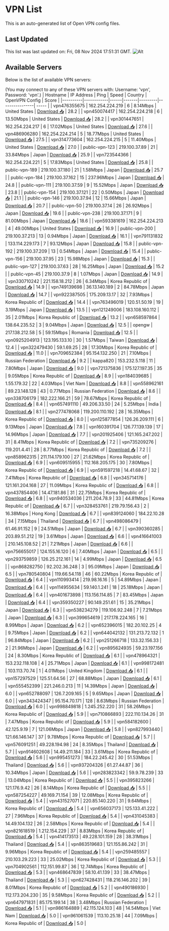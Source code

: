 # VPN List

This is an auto-generated list of Open VPN config files.

## Last Updated

This list was last updated on: Fri, 08 Nov 2024 17:51:31 GMT.
![Alt](https://repobeats.axiom.co/api/embed/186b98318ef1479477931607c1ad7d823f12451f.svg "Repobeats analytics image")

## Available Servers

Below is the list of available VPN servers:

(You may connect to any of these VPN servers with: Username: 'vpn', Password: 'vpn'.)
| Hostname | IP Address | Ping | Speed | Country | OpenVPN Config | Score |
|----------|------------|------|-------|---------|----------------| ----- |
| vpn476355675 | 162.254.224.219 | 6 | 8.14Mbps | United States | [Download 📥](./configs/server_0_US.ovpn) | 28.2 |
| vpn450074417 | 162.254.224.218 | 6 | 13.50Mbps | United States | [Download 📥](./configs/server_1_US.ovpn) | 28.2 |
| vpn301447651 | 162.254.224.217 | 6 | 17.02Mbps | United States | [Download 📥](./configs/server_2_US.ovpn) | 27.6 |
| vpn486906280 | 162.254.224.214 | 5 | 18.77Mbps | United States | [Download 📥](./configs/server_3_US.ovpn) | 27.5 |
| vpn314773604 | 162.254.224.215 | 5 | 11.40Mbps | United States | [Download 📥](./configs/server_4_US.ovpn) | 27.0 |
| public-vpn-123 | 219.100.37.89 | 21 | 33.84Mbps | Japan | [Download 📥](./configs/server_5_JP.ovpn) | 25.9 |
| vpn723544366 | 162.254.224.221 | 5 | 17.83Mbps | United States | [Download 📥](./configs/server_6_US.ovpn) | 25.8 |
| public-vpn-189 | 219.100.37.180 | 21 | 1.58Mbps | Japan | [Download 📥](./configs/server_7_JP.ovpn) | 25.7 |
| public-vpn-184 | 219.100.37.162 | 15 | 237.96Mbps | Japan | [Download 📥](./configs/server_8_JP.ovpn) | 24.8 |
| public-vpn-111 | 219.100.37.59 | 9 | 15.52Mbps | Japan | [Download 📥](./configs/server_9_JP.ovpn) | 23.8 |
| public-vpn-154 | 219.100.37.121 | 22 | 0.50Mbps | Japan | [Download 📥](./configs/server_10_JP.ovpn) | 21.1 |
| public-vpn-146 | 219.100.37.94 | 12 | 15.66Mbps | Japan | [Download 📥](./configs/server_11_JP.ovpn) | 20.7 |
| public-vpn-50 | 219.100.37.14 | 26 | 26.92Mbps | Japan | [Download 📥](./configs/server_12_JP.ovpn) | 19.6 |
| public-vpn-238 | 219.100.37.171 | 9 | 81.00Mbps | Japan | [Download 📥](./configs/server_13_JP.ovpn) | 18.6 |
| vpn593381619 | 162.254.224.213 | 4 | 49.00Mbps | United States | [Download 📥](./configs/server_14_US.ovpn) | 16.9 |
| public-vpn-200 | 219.100.37.213 | 13 | 0.94Mbps | Japan | [Download 📥](./configs/server_15_JP.ovpn) | 16.1 |
| vpn791131832 | 133.114.229.173 | 7 | 93.12Mbps | Japan | [Download 📥](./configs/server_16_JP.ovpn) | 15.8 |
| public-vpn-192 | 219.100.37.209 | 13 | 0.54Mbps | Japan | [Download 📥](./configs/server_17_JP.ovpn) | 15.4 |
| public-vpn-156 | 219.100.37.95 | 23 | 15.98Mbps | Japan | [Download 📥](./configs/server_18_JP.ovpn) | 15.3 |
| public-vpn-127 | 219.100.37.63 | 28 | 16.25Mbps | Japan | [Download 📥](./configs/server_19_JP.ovpn) | 15.2 |
| public-vpn-45 | 219.100.37.9 | 8 | 1.07Mbps | Japan | [Download 📥](./configs/server_20_JP.ovpn) | 14.9 |
| vpn330710242 | 221.158.18.212 | 26 | 6.34Mbps | Korea Republic of | [Download 📥](./configs/server_21_KR.ovpn) | 14.9 |
| vpn749139698 | 36.13.140.189 | 2 | 84.78Mbps | Japan | [Download 📥](./configs/server_22_JP.ovpn) | 14.7 |
| vpn922387505 | 175.209.13.17 | 32 | 7.93Mbps | Korea Republic of | [Download 📥](./configs/server_23_KR.ovpn) | 14.4 |
| vpn763496019 | 120.51.50.19 | 19 | 3.19Mbps | Japan | [Download 📥](./configs/server_24_JP.ovpn) | 13.5 |
| vpn121249006 | 183.108.160.112 | 35 | 2.01Mbps | Korea Republic of | [Download 📥](./configs/server_25_KR.ovpn) | 13.2 |
| vpn658597864 | 138.64.235.52 | 3 | 9.04Mbps | Japan | [Download 📥](./configs/server_26_JP.ovpn) | 12.5 |
| opengw | 217.138.212.58 | 5 | 59.15Mbps | Romania | [Download 📥](./configs/server_27_RO.ovpn) | 12.5 |
| vpn0925204913 | 123.195.133.10 | 30 | 1.57Mbps | Taiwan | [Download 📥](./configs/server_28_TW.ovpn) | 12.4 |
| vpn322479430 | 59.1.69.25 | 28 | 17.30Mbps | Korea Republic of | [Download 📥](./configs/server_29_KR.ovpn) | 11.0 |
| vpn709652384 | 95.154.132.250 | 21 | 7.10Mbps | Russian Federation | [Download 📥](./configs/server_30_RU.ovpn) | 9.2 |
| kappa820 | 153.232.5.118 | 11 | 7.80Mbps | Japan | [Download 📥](./configs/server_31_JP.ovpn) | 9.0 |
| vpn721375836 | 175.127.197.35 | 35 | 9.05Mbps | Korea Republic of | [Download 📥](./configs/server_32_KR.ovpn) | 8.9 |
| vpn184039685 | 1.55.179.32 | 22 | 4.03Mbps | Viet Nam | [Download 📥](./configs/server_33_VN.ovpn) | 8.8 |
| vpn558962161 | 89.23.148.128 | 43 | 0.77Mbps | Russian Federation | [Download 📥](./configs/server_34_RU.ovpn) | 8.6 |
| vpn338706179 | 182.222.166.21 | 59 | 78.67Mbps | Korea Republic of | [Download 📥](./configs/server_35_KR.ovpn) | 8.4 |
| vpn657491110 | 49.206.33.50 | 24 | 5.25Mbps | India | [Download 📥](./configs/server_36_IN.ovpn) | 8.1 |
| vpn277478068 | 119.200.110.192 | 28 | 16.35Mbps | Korea Republic of | [Download 📥](./configs/server_37_KR.ovpn) | 8.0 |
| vpn125877854 | 126.26.209.111 | 6 | 9.13Mbps | Japan | [Download 📥](./configs/server_38_JP.ovpn) | 7.8 |
| vpn160391704 | 126.77.139.139 | 17 | 14.96Mbps | Japan | [Download 📥](./configs/server_39_JP.ovpn) | 7.7 |
| vpn201925406 | 121.165.247.202 | 31 | 8.41Mbps | Korea Republic of | [Download 📥](./configs/server_40_KR.ovpn) | 7.2 |
| vpn735209276 | 119.201.4.41 | 28 | 8.77Mbps | Korea Republic of | [Download 📥](./configs/server_41_KR.ovpn) | 7.2 |
| vpn858962315 | 211.114.179.100 | 27 | 21.62Mbps | Korea Republic of | [Download 📥](./configs/server_42_KR.ovpn) | 6.9 |
| vpn609515955 | 112.168.205.175 | 30 | 7.80Mbps | Korea Republic of | [Download 📥](./configs/server_43_KR.ovpn) | 6.9 |
| vpn591597218 | 14.41.68.67 | 32 | 7.41Mbps | Korea Republic of | [Download 📥](./configs/server_44_KR.ovpn) | 6.8 |
| vpn345714176 | 121.161.204.168 | 27 | 11.09Mbps | Korea Republic of | [Download 📥](./configs/server_45_KR.ovpn) | 6.8 |
| vpn437854406 | 14.47.181.86 | 31 | 22.75Mbps | Korea Republic of | [Download 📥](./configs/server_46_KR.ovpn) | 6.8 |
| vpn940534036 | 211.204.78.9 | 33 | 44.81Mbps | Korea Republic of | [Download 📥](./configs/server_47_KR.ovpn) | 6.7 |
| vpn328453761 | 219.79.156.43 | 2 | 16.38Mbps | Hong Kong | [Download 📥](./configs/server_48_HK.ovpn) | 6.7 |
| vpn839124060 | 184.22.10.28 | 34 | 7.15Mbps | Thailand | [Download 📥](./configs/server_49_TH.ovpn) | 6.7 |
| vpn498086479 | 61.46.91.152 | 9 | 24.51Mbps | Japan | [Download 📥](./configs/server_50_JP.ovpn) | 6.7 |
| vpn390360285 | 203.89.51.212 | 19 | 3.61Mbps | Japan | [Download 📥](./configs/server_51_JP.ovpn) | 6.6 |
| vpn416641003 | 210.145.108.52 | 21 | 7.21Mbps | Japan | [Download 📥](./configs/server_52_JP.ovpn) | 6.6 |
| vpn756655017 | 124.155.16.120 | 6 | 7.40Mbps | Japan | [Download 📥](./configs/server_53_JP.ovpn) | 6.5 |
| vpn293759859 | 126.25.212.161 | 14 | 4.99Mbps | Japan | [Download 📥](./configs/server_54_JP.ovpn) | 6.5 |
| vpn868282750 | 92.202.36.248 | 3 | 95.09Mbps | Japan | [Download 📥](./configs/server_55_JP.ovpn) | 6.5 |
| vpn780540804 | 119.66.54.118 | 46 | 60.22Mbps | Korea Republic of | [Download 📥](./configs/server_56_KR.ovpn) | 6.4 |
| vpn110993414 | 219.98.16.16 | 5 | 54.89Mbps | Japan | [Download 📥](./configs/server_57_JP.ovpn) | 6.4 |
| vpn114955634 | 59.140.1.241 | 18 | 25.18Mbps | Japan | [Download 📥](./configs/server_58_JP.ovpn) | 6.4 |
| vpn401673898 | 113.156.114.85 | 7 | 83.45Mbps | Japan | [Download 📥](./configs/server_59_JP.ovpn) | 6.4 |
| vpn359350227 | 90.149.251.61 | 15 | 35.21Mbps | Japan | [Download 📥](./configs/server_60_JP.ovpn) | 6.3 |
| vpn538234279 | 119.106.92.248 | 7 | 7.21Mbps | Japan | [Download 📥](./configs/server_61_JP.ovpn) | 6.3 |
| vpn399654619 | 217.178.224.165 | 16 | 8.99Mbps | Japan | [Download 📥](./configs/server_62_JP.ovpn) | 6.2 |
| vpn652396015 | 182.20.102.25 | 4 | 9.75Mbps | Japan | [Download 📥](./configs/server_63_JP.ovpn) | 6.2 |
| vpn644042132 | 131.213.72.132 | 1 | 96.84Mbps | Japan | [Download 📥](./configs/server_64_JP.ovpn) | 6.2 |
| vpn251266718 | 133.32.156.33 | 2 | 21.96Mbps | Japan | [Download 📥](./configs/server_65_JP.ovpn) | 6.2 |
| vpn895624935 | 59.23.197.156 | 24 | 8.30Mbps | Korea Republic of | [Download 📥](./configs/server_66_KR.ovpn) | 6.1 |
| vpn478964321 | 153.232.118.108 | 4 | 25.71Mbps | Japan | [Download 📥](./configs/server_67_JP.ovpn) | 6.1 |
| vpn998172481 | 103.113.70.74 | 1 | 4.01Mbps | United Kingdom | [Download 📥](./configs/server_68_GB.ovpn) | 6.1 |
| vpn157297529 | 125.51.64.56 | 27 | 68.88Mbps | Japan | [Download 📥](./configs/server_69_JP.ovpn) | 6.1 |
| vpn555452399 | 221.246.0.213 | 11 | 14.39Mbps | Japan | [Download 📥](./configs/server_70_JP.ovpn) | 6.0 |
| vpn652788097 | 126.7.209.165 | 5 | 9.65Mbps | Japan | [Download 📥](./configs/server_71_JP.ovpn) | 6.0 |
| vpn343424347 | 95.154.70.171 | 128 | 8.63Mbps | Russian Federation | [Download 📥](./configs/server_72_RU.ovpn) | 6.0 |
| vpn998849818 | 1.245.252.220 | 31 | 58.26Mbps | Korea Republic of | [Download 📥](./configs/server_73_KR.ovpn) | 5.9 |
| vpn710866893 | 222.110.134.26 | 31 | 7.47Mbps | Korea Republic of | [Download 📥](./configs/server_74_KR.ovpn) | 5.9 |
| vpn584182600 | 42.125.9.19 | 7 | 121.06Mbps | Japan | [Download 📥](./configs/server_75_JP.ovpn) | 5.8 |
| vpn827993440 | 121.66.146.147 | 37 | 9.78Mbps | Korea Republic of | [Download 📥](./configs/server_76_KR.ovpn) | 5.7 |
| vpn576091251 | 49.228.194.98 | 24 | 8.35Mbps | Thailand | [Download 📥](./configs/server_77_TH.ovpn) | 5.7 |
| vpn914602608 | 14.49.211.184 | 33 | 3.61Mbps | Korea Republic of | [Download 📥](./configs/server_78_KR.ovpn) | 5.6 |
| vpn995451273 | 184.22.245.42 | 30 | 51.53Mbps | Thailand | [Download 📥](./configs/server_79_TH.ovpn) | 5.6 |
| vpn937204326 | 61.27.44.87 | 36 | 10.34Mbps | Japan | [Download 📥](./configs/server_80_JP.ovpn) | 5.6 |
| vpn283823342 | 59.9.78.239 | 33 | 13.04Mbps | Korea Republic of | [Download 📥](./configs/server_81_KR.ovpn) | 5.5 |
| vpn395823266 | 121.176.9.42 | 26 | 8.14Mbps | Korea Republic of | [Download 📥](./configs/server_82_KR.ovpn) | 5.5 |
| vpn587254227 | 49.169.71.154 | 39 | 12.08Mbps | Korea Republic of | [Download 📥](./configs/server_83_KR.ovpn) | 5.4 |
| vpn431527071 | 220.85.140.220 | 31 | 9.64Mbps | Korea Republic of | [Download 📥](./configs/server_84_KR.ovpn) | 5.4 |
| vpn656037173 | 125.133.41.222 | 27 | 7.96Mbps | Korea Republic of | [Download 📥](./configs/server_85_KR.ovpn) | 5.4 |
| vpn431045383 | 14.49.104.132 | 26 | 2.58Mbps | Korea Republic of | [Download 📥](./configs/server_86_KR.ovpn) | 5.4 |
| vpn821618519 | 1.212.154.229 | 37 | 8.83Mbps | Korea Republic of | [Download 📥](./configs/server_87_KR.ovpn) | 5.4 |
| vpn414173513 | 49.228.101.159 | 28 | 38.31Mbps | Thailand | [Download 📥](./configs/server_88_TH.ovpn) | 5.4 |
| vpn863519683 | 121.155.86.242 | 31 | 9.96Mbps | Korea Republic of | [Download 📥](./configs/server_89_KR.ovpn) | 5.4 |
| vpn259485557 | 210.103.29.223 | 33 | 25.02Mbps | Korea Republic of | [Download 📥](./configs/server_90_KR.ovpn) | 5.3 |
| vpn704902561 | 112.151.99.87 | 36 | 12.74Mbps | Korea Republic of | [Download 📥](./configs/server_91_KR.ovpn) | 5.3 |
| vpn468647839 | 58.10.41.139 | 33 | 38.47Mbps | Thailand | [Download 📥](./configs/server_92_TH.ovpn) | 5.3 |
| vpn627428431 | 118.216.146.202 | 39 | 8.01Mbps | Korea Republic of | [Download 📥](./configs/server_93_KR.ovpn) | 5.2 |
| vpn490186930 | 112.173.204.230 | 35 | 9.58Mbps | Korea Republic of | [Download 📥](./configs/server_94_KR.ovpn) | 5.2 |
| vpn647971831 | 85.175.199.14 | 38 | 3.48Mbps | Russian Federation | [Download 📥](./configs/server_95_RU.ovpn) | 5.1 |
| vpn986164889 | 42.115.124.103 | 48 | 14.54Mbps | Viet Nam | [Download 📥](./configs/server_96_VN.ovpn) | 5.0 |
| vpn961061539 | 113.10.25.18 | 44 | 7.09Mbps | Korea Republic of | [Download 📥](./configs/server_97_KR.ovpn) | 5.0 |
